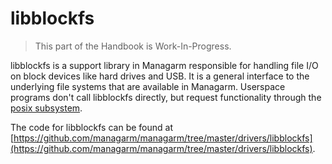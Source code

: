 # libblockfs

> This part of the Handbook is Work-In-Progress.

libblockfs is a support library in Managarm responsible for handling file I/O on block devices like hard drives and USB. It is a general interface to the underlying file systems that are available in Managarm. Userspace programs don't call libblockfs directly, but request functionality through the [posix subsystem](../posix/index.md).

The code for libblockfs can be found at [https://github.com/managarm/managarm/tree/master/drivers/libblockfs](https://github.com/managarm/managarm/tree/master/drivers/libblockfs).